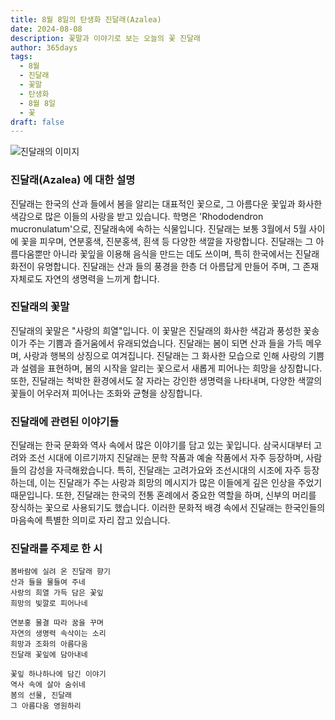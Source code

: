 ```yaml
---
title: 8월 8일의 탄생화 진달래(Azalea)
date: 2024-08-08
description: 꽃말과 이야기로 보는 오늘의 꽃 진달래
author: 365days
tags:
  - 8월
  - 진달래
  - 꽃말
  - 탄생화
  - 8월 8일
  - 꽃
draft: false
---
```


![진달래의 이미지](https://cdn.pixabay.com/photo/2018/05/15/03/08/azaleas-3402117_1280.jpg#center)


### 진달래(Azalea) 에 대한 설명

진달래는 한국의 산과 들에서 봄을 알리는 대표적인 꽃으로, 그 아름다운 꽃잎과 화사한 색감으로 많은 이들의 사랑을 받고 있습니다. 학명은 'Rhododendron mucronulatum'으로, 진달래속에 속하는 식물입니다. 진달래는 보통 3월에서 5월 사이에 꽃을 피우며, 연분홍색, 진분홍색, 흰색 등 다양한 색깔을 자랑합니다. 진달래는 그 아름다움뿐만 아니라 꽃잎을 이용해 음식을 만드는 데도 쓰이며, 특히 한국에서는 진달래 화전이 유명합니다. 진달래는 산과 들의 풍경을 한층 더 아름답게 만들어 주며, 그 존재 자체로도 자연의 생명력을 느끼게 합니다.

### 진달래의 꽃말

진달래의 꽃말은 "사랑의 희열"입니다. 이 꽃말은 진달래의 화사한 색감과 풍성한 꽃송이가 주는 기쁨과 즐거움에서 유래되었습니다. 진달래는 봄이 되면 산과 들을 가득 메우며, 사랑과 행복의 상징으로 여겨집니다. 진달래는 그 화사한 모습으로 인해 사랑의 기쁨과 설렘을 표현하며, 봄의 시작을 알리는 꽃으로서 새롭게 피어나는 희망을 상징합니다. 또한, 진달래는 척박한 환경에서도 잘 자라는 강인한 생명력을 나타내며, 다양한 색깔의 꽃들이 어우러져 피어나는 조화와 균형을 상징합니다.

### 진달래에 관련된 이야기들

진달래는 한국 문화와 역사 속에서 많은 이야기를 담고 있는 꽃입니다. 삼국시대부터 고려와 조선 시대에 이르기까지 진달래는 문학 작품과 예술 작품에서 자주 등장하며, 사람들의 감성을 자극해왔습니다. 특히, 진달래는 고려가요와 조선시대의 시조에 자주 등장하는데, 이는 진달래가 주는 사랑과 희망의 메시지가 많은 이들에게 깊은 인상을 주었기 때문입니다. 또한, 진달래는 한국의 전통 혼례에서 중요한 역할을 하며, 신부의 머리를 장식하는 꽃으로 사용되기도 했습니다. 이러한 문화적 배경 속에서 진달래는 한국인들의 마음속에 특별한 의미로 자리 잡고 있습니다.

### 진달래를 주제로 한 시


	봄바람에 실려 온 진달래 향기
	산과 들을 물들여 주네
	사랑의 희열 가득 담은 꽃잎
	희망의 빛깔로 피어나네
	
	연분홍 물결 따라 꿈을 꾸며
	자연의 생명력 속삭이는 소리
	희망과 조화의 아름다움
	진달래 꽃잎에 담아내네
	
	꽃잎 하나하나에 담긴 이야기
	역사 속에 살아 숨쉬네
	봄의 선물, 진달래
	그 아름다움 영원하리
